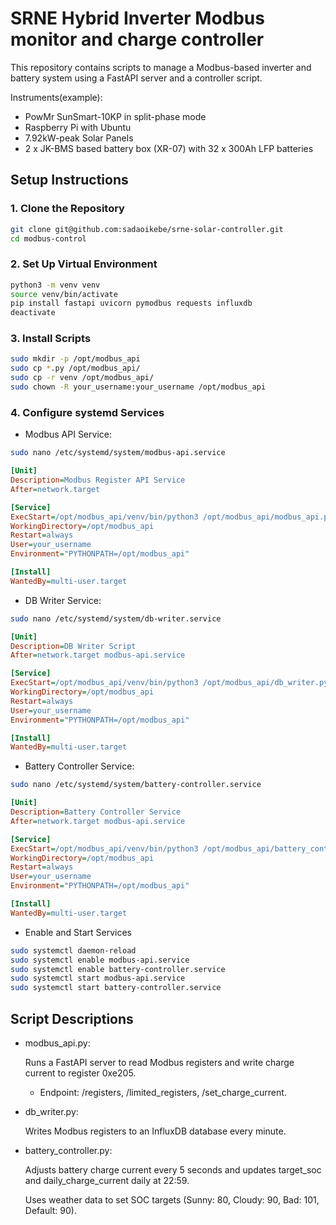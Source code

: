 # SRNE Hybrid Inverter Modbus monitor and charge controller

This repository contains scripts to manage a Modbus-based inverter and battery system using a FastAPI server and a controller script.

Instruments(example):

- PowMr SunSmart-10KP in split-phase mode
- Raspberry Pi with Ubuntu
- 7.92kW-peak Solar Panels
- 2 x JK-BMS based battery box (XR-07) with 32 x 300Ah LFP batteries

## Setup Instructions

### 1. Clone the Repository
```bash
git clone git@github.com:sadaoikebe/srne-solar-controller.git
cd modbus-control
```

### 2. Set Up Virtual Environment
```bash
python3 -m venv venv
source venv/bin/activate
pip install fastapi uvicorn pymodbus requests influxdb
deactivate
```

### 3. Install Scripts
```bash
sudo mkdir -p /opt/modbus_api
sudo cp *.py /opt/modbus_api/
sudo cp -r venv /opt/modbus_api/
sudo chown -R your_username:your_username /opt/modbus_api
```

### 4. Configure systemd Services

* Modbus API Service:
```bash
sudo nano /etc/systemd/system/modbus-api.service
```

```ini
[Unit]
Description=Modbus Register API Service
After=network.target

[Service]
ExecStart=/opt/modbus_api/venv/bin/python3 /opt/modbus_api/modbus_api.py
WorkingDirectory=/opt/modbus_api
Restart=always
User=your_username
Environment="PYTHONPATH=/opt/modbus_api"

[Install]
WantedBy=multi-user.target
```

* DB Writer Service:
```bash
sudo nano /etc/systemd/system/db-writer.service
```

```ini
[Unit]
Description=DB Writer Script
After=network.target modbus-api.service

[Service]
ExecStart=/opt/modbus_api/venv/bin/python3 /opt/modbus_api/db_writer.py
WorkingDirectory=/opt/modbus_api
Restart=always
User=your_username
Environment="PYTHONPATH=/opt/modbus_api"

[Install]
WantedBy=multi-user.target
```

* Battery Controller Service:
```bash
sudo nano /etc/systemd/system/battery-controller.service
```

```ini
[Unit]
Description=Battery Controller Service
After=network.target modbus-api.service

[Service]
ExecStart=/opt/modbus_api/venv/bin/python3 /opt/modbus_api/battery_controller.py
WorkingDirectory=/opt/modbus_api
Restart=always
User=your_username
Environment="PYTHONPATH=/opt/modbus_api"

[Install]
WantedBy=multi-user.target
```

* Enable and Start Services
```bash
sudo systemctl daemon-reload
sudo systemctl enable modbus-api.service
sudo systemctl enable battery-controller.service
sudo systemctl start modbus-api.service
sudo systemctl start battery-controller.service
```

## Script Descriptions
* modbus_api.py:

  Runs a FastAPI server to read Modbus registers and write charge current to register 0xe205.

  - Endpoint: /registers, /limited_registers, /set_charge_current.

* db_writer.py:

  Writes Modbus registers to an InfluxDB database every minute.

* battery_controller.py:

  Adjusts battery charge current every 5 seconds and updates target_soc and daily_charge_current daily at 22:59.

  Uses weather data to set SOC targets (Sunny: 80, Cloudy: 90, Bad: 101, Default: 90).

